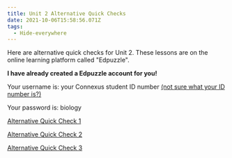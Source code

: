 ```yaml
---
title: Unit 2 Alternative Quick Checks
date: 2021-10-06T15:58:56.071Z
tags:
  - Hide-everywhere
---
```

Here are alternative quick checks for Unit 2. These lessons are on the online learning platform called "Edpuzzle". 

**I have already created a Edpuzzle account for you!**

Your username is: your Connexus student ID number [(not sure what your ID number is?)](/posts/how-to-find-your-student-id/)

Your password is: biology

[Alternative Quick Check 1](https://edpuzzle.com/assignments/615dc1e9d950d8419c5de82e/watch)

[Alternative Quick Check 2](https://edpuzzle.com/assignments/615dc26282d837417e7e0267/watch)

[Alternative Quick Check 3](https://edpuzzle.com/assignments/615dc26282d837417e7e0267/watch)